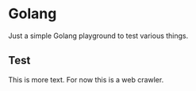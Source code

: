 # Golang

Just a simple Golang playground to test various things.

## Test

This is more text.
For now this is a web crawler.
